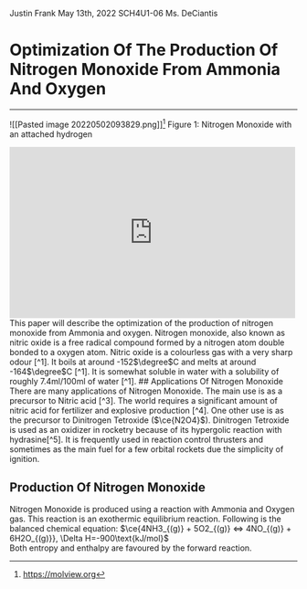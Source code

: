 Justin Frank
May 13th, 2022
SCH4U1-06
Ms. DeCiantis

# Optimization Of The Production Of Nitrogen Monoxide From Ammonia And Oxygen
---
![[Pasted image 20220502093829.png]][^2]
Figure 1: Nitrogen Monoxide with an attached hydrogen
<iframe style="width: 500px; height: 300px;" frameborder="0" src="https://embed.molview.org/v1/?mode=balls&cid=945"></iframe>
This paper will describe the optimization of the production of nitrogen monoxide from Ammonia and oxygen. Nitrogen monoxide, also known as nitric oxide is a free radical compound formed by a nitrogen atom double bonded to a oxygen atom. Nitric oxide is a colourless gas with a very sharp odour [^1]. It boils at around -152$\degree$C and melts at around -164$\degree$C [^1]. It is somewhat soluble in water with a solubility of roughly 7.4ml/100ml of water [^1].
## Applications Of Nitrogen Monoxide
There are many applications of Nitrogen Monoxide. The main use is as a precursor to Nitric acid [^3]. The world requires a significant amount of nitric acid for fertilizer and explosive production [^4]. One other use is as the precursor to Dinitrogen Tetroxide ($\ce{N2O4}$). Dinitrogen Tetroxide is used as an oxidizer in rocketry because of its hypergolic reaction with hydrasine[^5]. It is frequently used in reaction control thrusters and sometimes as the main fuel for a few orbital rockets due the simplicity of ignition. 

## Production Of Nitrogen Monoxide
Nitrogen Monoxide is produced using a reaction with Ammonia and Oxygen gas. This reaction is an exothermic equilibrium reaction. Following is the balanced chemical equation:
	$\ce{4NH3_{(g)} + 5O2_{(g)} <=> 4NO_{(g)} + 6H2O_{(g)}}, \Delta H=-900\text{kJ/mol}$   
Both entropy and enthalpy are favoured by the forward reaction.
	
[^1]: https://pubchem.ncbi.nlm.nih.gov/compound/145068
[^2]: https://molview.org
[^3]: https://www.essentialchemicalindustry.org/chemicals/nitric-acid.html
[^4]: https://chem.libretexts.org/Courses/Sacramento_City_College/SCC%3A_CHEM_330_-_Adventures_in_Chemistry_(Alviar-Agnew)/07%3A_Acids_and_Bases/7.08%3A_Acids_and_Bases_in_Industry_and_in_Daily_Life
[^5]: https://chempedia.info/info/dinitrogen_tetroxide_hydrazines/